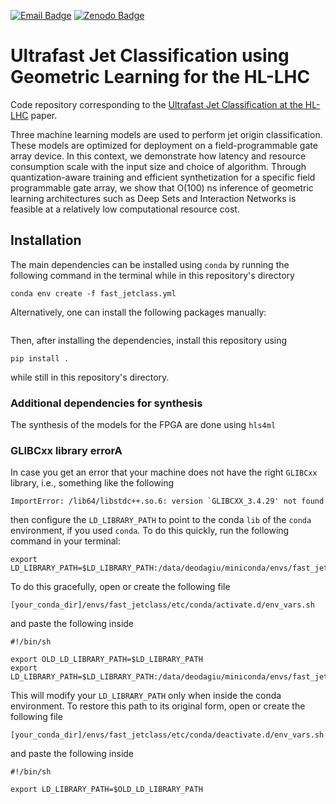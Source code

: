 [![Email Badge](https://img.shields.io/badge/blah-podagiu%40ethz.ch-blue?style=flat-square&logo=minutemailer&logoColor=white&label=%20&labelColor=grey)](mailto:podagiu@ethz.ch)
[![Zenodo Badge](https://img.shields.io/badge/blah-10.5281%2Fzenodo.10553804-blue?style=flat-square&label=Zenodo&labelColor=grey)](https://zenodo.org/records/10553805)

# Ultrafast Jet Classification using Geometric Learning for the HL-LHC

Code repository corresponding to the [Ultrafast Jet Classification at the HL-LHC](https://arxiv.org/abs/2402.01876) paper.

Three machine learning models are used to perform jet origin classification. 
These models are optimized for deployment on a field-programmable gate array device. 
In this context, we demonstrate how latency and resource consumption scale with the input size and choice of algorithm. 
Through quantization-aware training and efficient synthetization for a specific field programmable gate array, we show that O(100) ns inference of geometric learning architectures such as Deep Sets and Interaction Networks is feasible at a relatively low computational resource cost.

## Installation
The main dependencies can be installed using `conda` by running the following command in the terminal while in this repository's directory
```
conda env create -f fast_jetclass.yml
```
Alternatively, one can install the following packages manually:
```
```

Then, after installing the dependencies, install this repository using
```
pip install .
```
while still in this repository's directory.

### Additional dependencies for synthesis
The synthesis of the models for the FPGA are done using `hls4ml` 

### GLIBCxx library errorA
In case you get an error that your machine does not have the right `GLIBCxx` library, i.e., something like the following
```
ImportError: /lib64/libstdc++.so.6: version `GLIBCXX_3.4.29' not found
```
then configure the `LD_LIBRARY_PATH` to point to the conda `lib` of the `conda` environment, if you used `conda`.
To do this quickly, run the following command in your terminal:
```
export LD_LIBRARY_PATH=$LD_LIBRARY_PATH:/data/deodagiu/miniconda/envs/fast_jetclass/lib/
```

To do this gracefully, open or create the following file
```
[your_conda_dir]/envs/fast_jetclass/etc/conda/activate.d/env_vars.sh
```
and paste the following inside
```
#!/bin/sh

export OLD_LD_LIBRARY_PATH=$LD_LIBRARY_PATH
export LD_LIBRARY_PATH=$LD_LIBRARY_PATH:/data/deodagiu/miniconda/envs/fast_jetclass/lib/
```
This will modify your `LD_LIBRARY_PATH` only when inside the conda environment. To restore this path to its original form, open or create the following file
```
[your_conda_dir]/envs/fast_jetclass/etc/conda/deactivate.d/env_vars.sh
```
and paste the following inside
```
#!/bin/sh

export LD_LIBRARY_PATH=$OLD_LD_LIBRARY_PATH
```

